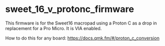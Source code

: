 # sweet_16_v_protonc_firmware

This firmware is for the Sweet16 macropad using a Proton C as a drop in replacement for a Pro Micro. It is VIA enabled. 

How to do this for any board: https://docs.qmk.fm/#/proton_c_conversion
